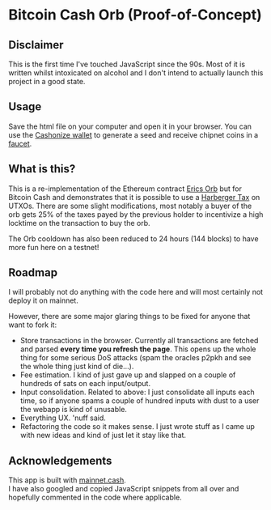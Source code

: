 Bitcoin Cash Orb (Proof-of-Concept)
================

Disclaimer
----------
This is the first time I've touched JavaScript since the 90s. Most of it is written whilst intoxicated on alcohol and I don't intend to actually launch this project in a good state.

Usage
-----
Save the html file on your computer and open it in your browser. You can use the [Cashonize wallet](https://cashonize.com/) to generate a seed and receive chipnet coins in a [faucet](https://tbch.googol.cash/#info).

What is this?
-------------
This is a re-implementation of the Ethereum contract [Erics Orb](https://eric.orb.land/) but for Bitcoin Cash and demonstrates that it is possible to use a [Harberger Tax](https://en.wikipedia.org/wiki/Harberger_Tax) on UTXOs.
There are some slight modifications, most notably a buyer of the orb gets 25% of the taxes payed by the previous holder to incentivize a high locktime on the transaction to buy the orb.

The Orb cooldown has also been reduced to 24 hours (144 blocks) to have more fun here on a testnet!

Roadmap
-------
I will probably not do anything with the code here and will most certainly not deploy it on mainnet.

However, there are some major glaring things to be fixed for anyone that want to fork it:
* Store transactions in the browser. Currently all transactions are fetched and parsed **every time you refresh the page**. This opens up the whole thing for
some serious DoS attacks (spam the oracles p2pkh and see the whole thing just kind of die...).
* Fee estimation. I kind of just gave up and slapped on a couple of hundreds of sats on each input/output.
* Input consolidation. Related to above: I just consolidate all inputs each time, so if anyone spams a couple of hundred inputs with dust to a user the webapp is kind of unusable.
* Everything UX. 'nuff said.
* Refactoring the code so it makes sense. I just wrote stuff as I came up with new ideas and kind of just let it stay like that.

Acknowledgements
----------------
This app is built with [mainnet.cash](https://mainnet.cash). \
I have also googled and copied JavaScript snippets from all over and hopefully commented in the code where applicable.